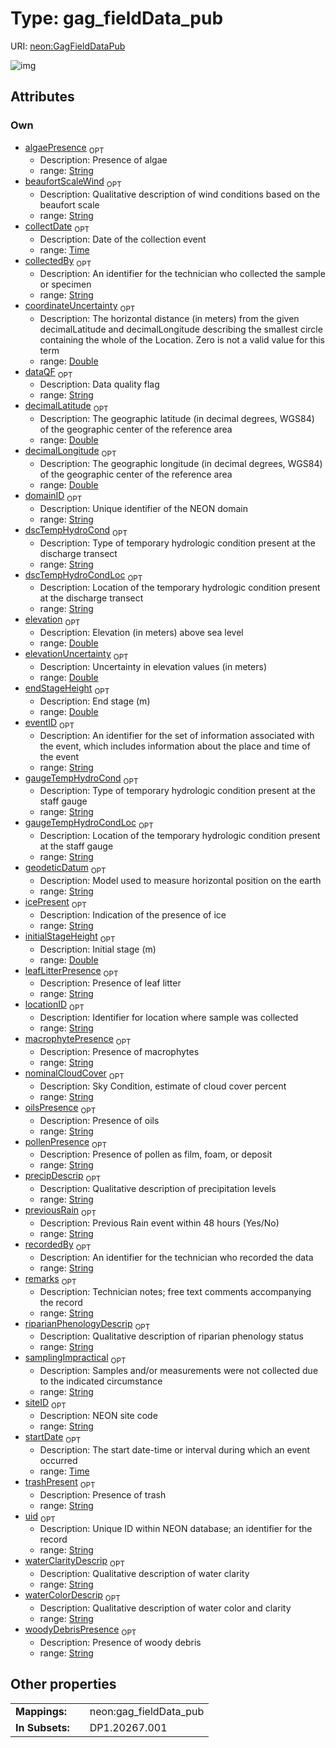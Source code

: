 
# Type: gag_fieldData_pub




URI: [neon:GagFieldDataPub](https://data.neonscience.org/GagFieldDataPub)


![img](http://yuml.me/diagram/nofunky;dir:TB/class/[GagFieldDataPub&#124;uid:string%20%3F;domainID:string%20%3F;siteID:string%20%3F;remarks:string%20%3F;recordedBy:string%20%3F;eventID:string%20%3F;decimalLatitude:double%20%3F;decimalLongitude:double%20%3F;geodeticDatum:string%20%3F;coordinateUncertainty:double%20%3F;elevation:double%20%3F;elevationUncertainty:double%20%3F;collectDate:time%20%3F;startDate:time%20%3F;initialStageHeight:double%20%3F;endStageHeight:double%20%3F;precipDescrip:string%20%3F;previousRain:string%20%3F;waterColorDescrip:string%20%3F;riparianPhenologyDescrip:string%20%3F;collectedBy:string%20%3F;locationID:string%20%3F;dataQF:string%20%3F;samplingImpractical:string%20%3F;icePresent:string%20%3F;beaufortScaleWind:string%20%3F;algaePresence:string%20%3F;leafLitterPresence:string%20%3F;macrophytePresence:string%20%3F;nominalCloudCover:string%20%3F;oilsPresence:string%20%3F;pollenPresence:string%20%3F;trashPresent:string%20%3F;waterClarityDescrip:string%20%3F;woodyDebrisPresence:string%20%3F;dscTempHydroCond:string%20%3F;dscTempHydroCondLoc:string%20%3F;gaugeTempHydroCond:string%20%3F;gaugeTempHydroCondLoc:string%20%3F])

## Attributes


### Own

 * [algaePresence](algaePresence.md)  <sub>OPT</sub>
    * Description: Presence of algae
    * range: [String](types/String.md)
 * [beaufortScaleWind](beaufortScaleWind.md)  <sub>OPT</sub>
    * Description: Qualitative description of wind conditions based on the beaufort scale
    * range: [String](types/String.md)
 * [collectDate](collectDate.md)  <sub>OPT</sub>
    * Description: Date of the collection event
    * range: [Time](types/Time.md)
 * [collectedBy](collectedBy.md)  <sub>OPT</sub>
    * Description: An identifier for the technician who collected the sample or specimen
    * range: [String](types/String.md)
 * [coordinateUncertainty](coordinateUncertainty.md)  <sub>OPT</sub>
    * Description: The horizontal distance (in meters) from the given decimalLatitude and decimalLongitude describing the smallest circle containing the whole of the Location. Zero is not a valid value for this term
    * range: [Double](types/Double.md)
 * [dataQF](dataQF.md)  <sub>OPT</sub>
    * Description: Data quality flag
    * range: [String](types/String.md)
 * [decimalLatitude](decimalLatitude.md)  <sub>OPT</sub>
    * Description: The geographic latitude (in decimal degrees, WGS84) of the geographic center of the reference area
    * range: [Double](types/Double.md)
 * [decimalLongitude](decimalLongitude.md)  <sub>OPT</sub>
    * Description: The geographic longitude (in decimal degrees, WGS84) of the geographic center of the reference area
    * range: [Double](types/Double.md)
 * [domainID](domainID.md)  <sub>OPT</sub>
    * Description: Unique identifier of the NEON domain
    * range: [String](types/String.md)
 * [dscTempHydroCond](dscTempHydroCond.md)  <sub>OPT</sub>
    * Description: Type of temporary hydrologic condition present at the discharge transect
    * range: [String](types/String.md)
 * [dscTempHydroCondLoc](dscTempHydroCondLoc.md)  <sub>OPT</sub>
    * Description: Location of the temporary hydrologic condition present at the discharge transect
    * range: [String](types/String.md)
 * [elevation](elevation.md)  <sub>OPT</sub>
    * Description: Elevation (in meters) above sea level
    * range: [Double](types/Double.md)
 * [elevationUncertainty](elevationUncertainty.md)  <sub>OPT</sub>
    * Description: Uncertainty in elevation values (in meters)
    * range: [Double](types/Double.md)
 * [endStageHeight](endStageHeight.md)  <sub>OPT</sub>
    * Description: End stage (m)
    * range: [Double](types/Double.md)
 * [eventID](eventID.md)  <sub>OPT</sub>
    * Description: An identifier for the set of information associated with the event, which includes information about the place and time of the event
    * range: [String](types/String.md)
 * [gaugeTempHydroCond](gaugeTempHydroCond.md)  <sub>OPT</sub>
    * Description: Type of temporary hydrologic condition present at the staff gauge
    * range: [String](types/String.md)
 * [gaugeTempHydroCondLoc](gaugeTempHydroCondLoc.md)  <sub>OPT</sub>
    * Description: Location of the temporary hydrologic condition present at the staff gauge
    * range: [String](types/String.md)
 * [geodeticDatum](geodeticDatum.md)  <sub>OPT</sub>
    * Description: Model used to measure horizontal position on the earth
    * range: [String](types/String.md)
 * [icePresent](icePresent.md)  <sub>OPT</sub>
    * Description: Indication of the presence of ice
    * range: [String](types/String.md)
 * [initialStageHeight](initialStageHeight.md)  <sub>OPT</sub>
    * Description: Initial stage (m)
    * range: [Double](types/Double.md)
 * [leafLitterPresence](leafLitterPresence.md)  <sub>OPT</sub>
    * Description: Presence of leaf litter
    * range: [String](types/String.md)
 * [locationID](locationID.md)  <sub>OPT</sub>
    * Description: Identifier for location where sample was collected
    * range: [String](types/String.md)
 * [macrophytePresence](macrophytePresence.md)  <sub>OPT</sub>
    * Description: Presence of macrophytes
    * range: [String](types/String.md)
 * [nominalCloudCover](nominalCloudCover.md)  <sub>OPT</sub>
    * Description: Sky Condition, estimate of cloud cover percent
    * range: [String](types/String.md)
 * [oilsPresence](oilsPresence.md)  <sub>OPT</sub>
    * Description: Presence of oils
    * range: [String](types/String.md)
 * [pollenPresence](pollenPresence.md)  <sub>OPT</sub>
    * Description: Presence of pollen as film, foam, or deposit
    * range: [String](types/String.md)
 * [precipDescrip](precipDescrip.md)  <sub>OPT</sub>
    * Description: Qualitative description of precipitation levels
    * range: [String](types/String.md)
 * [previousRain](previousRain.md)  <sub>OPT</sub>
    * Description: Previous Rain event within 48 hours (Yes/No)
    * range: [String](types/String.md)
 * [recordedBy](recordedBy.md)  <sub>OPT</sub>
    * Description: An identifier for the technician who recorded the data
    * range: [String](types/String.md)
 * [remarks](remarks.md)  <sub>OPT</sub>
    * Description: Technician notes; free text comments accompanying the record
    * range: [String](types/String.md)
 * [riparianPhenologyDescrip](riparianPhenologyDescrip.md)  <sub>OPT</sub>
    * Description: Qualitative description of riparian phenology status
    * range: [String](types/String.md)
 * [samplingImpractical](samplingImpractical.md)  <sub>OPT</sub>
    * Description: Samples and/or measurements were not collected due to the indicated circumstance
    * range: [String](types/String.md)
 * [siteID](siteID.md)  <sub>OPT</sub>
    * Description: NEON site code
    * range: [String](types/String.md)
 * [startDate](startDate.md)  <sub>OPT</sub>
    * Description: The start date-time or interval during which an event occurred
    * range: [Time](types/Time.md)
 * [trashPresent](trashPresent.md)  <sub>OPT</sub>
    * Description: Presence of trash
    * range: [String](types/String.md)
 * [uid](uid.md)  <sub>OPT</sub>
    * Description: Unique ID within NEON database; an identifier for the record
    * range: [String](types/String.md)
 * [waterClarityDescrip](waterClarityDescrip.md)  <sub>OPT</sub>
    * Description: Qualitative description of water clarity
    * range: [String](types/String.md)
 * [waterColorDescrip](waterColorDescrip.md)  <sub>OPT</sub>
    * Description: Qualitative description of water color and clarity
    * range: [String](types/String.md)
 * [woodyDebrisPresence](woodyDebrisPresence.md)  <sub>OPT</sub>
    * Description: Presence of woody debris
    * range: [String](types/String.md)

## Other properties

|  |  |  |
| --- | --- | --- |
| **Mappings:** | | neon:gag_fieldData_pub |
| **In Subsets:** | | DP1.20267.001 |

